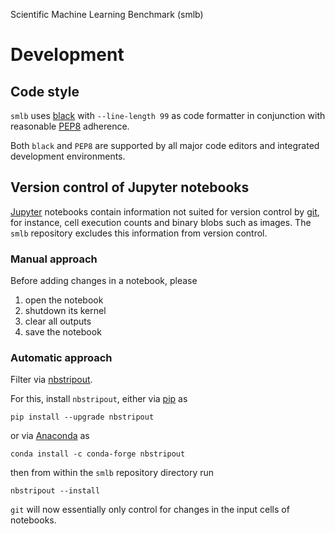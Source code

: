 
Scientific Machine Learning Benchmark (smlb)
# Development

## Code style

`smlb` uses [black](https://github.com/psf/black) with `--line-length 99` as code formatter in conjunction with reasonable [PEP8](https://www.python.org/dev/peps/pep-0008/) adherence.

Both `black` and `PEP8` are supported by all major code editors and integrated development environments.

## Version control of Jupyter notebooks

[Jupyter](https://jupyter.org/) notebooks contain information not suited for version control by [git](https://git-scm.com/), for instance, cell execution counts and binary blobs such as images. The `smlb` repository excludes this information from version control.

### Manual approach

Before adding changes in a notebook, please 
1. open the notebook
2. shutdown its kernel
3. clear all outputs
4. save the notebook

### Automatic approach

Filter via [nbstripout](https://pypi.org/project/nbstripout).

For this, install `nbstripout`, either via [pip](https://pypi.org/project/pip/) as
```
pip install --upgrade nbstripout
```
or via [Anaconda](https://www.anaconda.com/) as
```
conda install -c conda-forge nbstripout
```
then from within the `smlb` repository directory run
```
nbstripout --install
```
`git` will now essentially only control for changes in the input cells of notebooks.
